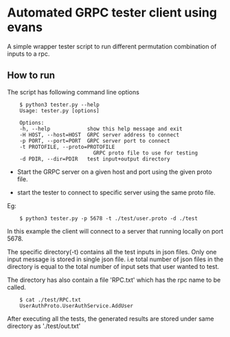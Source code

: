 # Automated GRPC tester client using evans

A simple wrapper tester script to run different permutation combination of inputs to a rpc.

## How to run

The script has following command line options

```
    $ python3 tester.py --help
    Usage: tester.py [options]

    Options:
    -h, --help            show this help message and exit
    -H HOST, --host=HOST  GRPC server address to connect
    -p PORT, --port=PORT  GRPC server port to connect
    -t PROTOFILE, --proto=PROTOFILE
                            GRPC proto file to use for testing
    -d PDIR, --dir=PDIR   test input+output directory

```

* Start the GRPC server on a given host and port using the given proto file.

* start the tester to connect to specific server using the same proto file.

 Eg:

```
    $ python3 tester.py -p 5678 -t ./test/user.proto -d ./test

```
In this example the client will connect to a server that running locally on port 5678.

The specific directory(-t) contains all the test inputs in json files. Only one input message is stored in single json file. i.e total number of json files in the directory is equal to the total number of input sets that user wanted to test.

The directory has also contain a file 'RPC.txt' which has the rpc name to be called.

```
    $ cat ./test/RPC.txt 
    UserAuthProto.UserAuthService.AddUser

```

After executing all the tests, the generated results are stored under same directory as './test/out.txt'